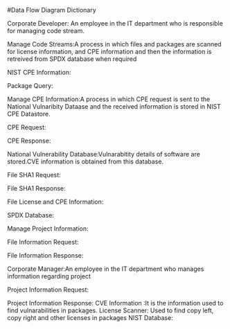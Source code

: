 #Data Flow Diagram Dictionary

Corporate Developer: An employee in the IT department who is responsible for managing code stream.

Manage Code Streams:A process in which files and packages are scanned for license information, 
and CPE information and then the information is retreived from SPDX database when required

NIST CPE Information:

Package Query:


Manage CPE Information:A process in which CPE request is sent to the National Vulnaribity Dataase and the received information is stored in NIST CPE Datastore.

CPE Request:

CPE Response:

National Vulnerability Database:Vulnarabitity details of software are stored.CVE information is obtained from this database.

File SHA1 Request:

File SHA1 Response:

File License and CPE Information:

SPDX Database:

Manage Project Information:

File Information Request:

File Information Response:

Corporate Manager:An employee in the IT department who manages information regarding project

Project Information Request:

Project Information Response:
CVE Information :It is the information used to find vulnarabilities in packages.
License Scanner: Used to find copy left, copy right and other licenses in packages
NIST Database:

